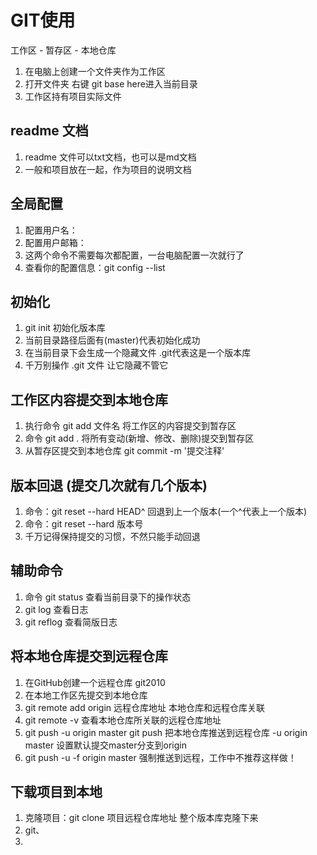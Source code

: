 # GIT使用
工作区 - 暂存区 - 本地仓库
1. 在电脑上创建一个文件夹作为工作区
2. 打开文件夹 右键 git base here进入当前目录
3. 工作区持有项目实际文件



## readme 文档
1. readme 文件可以txt文档，也可以是md文档
2. 一般和项目放在一起，作为项目的说明文档


## 全局配置
1. 配置用户名：
2. 配置用户邮箱：
3. 这两个命令不需要每次都配置，一台电脑配置一次就行了
4. 查看你的配置信息：git config --list



## 初始化
1. git init 初始化版本库
2. 当前目录路径后面有(master)代表初始化成功
3. 在当前目录下会生成一个隐藏文件 .git代表这是一个版本库
4. 千万别操作 .git 文件   让它隐藏不管它


## 工作区内容提交到本地仓库
1. 执行命令 git add 文件名   将工作区的内容提交到暂存区
2. 命令 git add . 将所有变动(新增、修改、删除)提交到暂存区
3. 从暂存区提交到本地仓库 git commit -m '提交注释'


## 版本回退   (提交几次就有几个版本)
1. 命令：git reset --hard HEAD^  回退到上一个版本(一个^代表上一个版本)
2. 命令：git reset --hard 版本号
3. 千万记得保持提交的习惯，不然只能手动回退 

## 辅助命令
1. 命令 git status 查看当前目录下的操作状态
2. git log 查看日志
3. git reflog 查看简版日志

## 将本地仓库提交到远程仓库
1. 在GitHub创建一个远程仓库 git2010
2. 在本地工作区先提交到本地仓库
3. git remote add origin 远程仓库地址   本地仓库和远程仓库关联
4. git remote -v 查看本地仓库所关联的远程仓库地址
5. git push -u origin master 
   git push 把本地仓库推送到远程仓库
   -u origin master 设置默认提交master分支到origin
6. git push -u -f origin master  强制推送到远程，工作中不推荐这样做！
 


 ## 下载项目到本地
 1. 克隆项目：git clone 项目远程仓库地址  整个版本库克隆下来
 2. git、
 3.